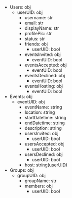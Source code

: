 - Users: obj
    - userUID: obj
        - username: str
        - email: str
        - displayName: str
        - profilePic: str
        - status: str
        - friends: obj
            - userUID: bool
        - eventsInvited: obj
            - eventUID: bool
        - eventsAccepted: obj
            - eventUID: bool
        - eventsDeclined: obj
            - eventUID: bool
        - eventsHosting: obj
            - eventUID: bool
- Events: obj
    - eventUID: obj
        - eventName: string
        - location: string
        - startDatetime: string
        - endDatetime: string
        - description: string
        - usersInvited: obj
            - userUID: bool
        - usersAccepted: obj
            - userUID: bool
        - usersDeclined: obj
            - userUID: bool
        - host: string(userUID)
- Groups: obj
    - groupUID: obj
        - groupName: str
        - members: obj
            - userUID: bool
